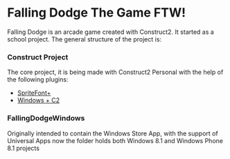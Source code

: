 Falling Dodge The Game FTW!
=============

Falling Dodge is an arcade game created with Construct2. It started as a school project.
The general structure of the project is:

### Construct Project
The core project, it is being made with Construct2 Personal with the help of the following plugins:

 - [SpriteFont+][1] 
 - [Windows + C2][2]

### FallingDodgeWindows
Originally intended to contain the Windows Store App, with the support of Universal Apps now the folder holds both Windows 8.1 and Windows Phone 8.1 projects
 

  [1]: http://spritefontplus.codeplex.com/
  [2]: https://github.com/fferegrino/win-plus-c2
